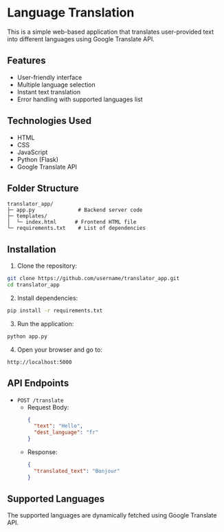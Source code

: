 # Language Translation

This is a simple web-based application that translates user-provided text into different languages using Google Translate API.

## Features
- User-friendly interface
- Multiple language selection
- Instant text translation
- Error handling with supported languages list

## Technologies Used
- HTML
- CSS
- JavaScript
- Python (Flask)
- Google Translate API

## Folder Structure
```
translator_app/
├─ app.py              # Backend server code
├─ templates/
│  └─ index.html      # Frontend HTML file
└─ requirements.txt    # List of dependencies
```

## Installation
1. Clone the repository:
```bash
git clone https://github.com/username/translator_app.git
cd translator_app
```

2. Install dependencies:
```bash
pip install -r requirements.txt
```

3. Run the application:
```bash
python app.py
```

4. Open your browser and go to:
```
http://localhost:5000
```

## API Endpoints
- `POST /translate`
    - Request Body:
      ```json
      {
        "text": "Hello",
        "dest_language": "fr"
      }
      ```
    - Response:
      ```json
      {
        "translated_text": "Bonjour"
      }
      ```

## Supported Languages
The supported languages are dynamically fetched using Google Translate API.


